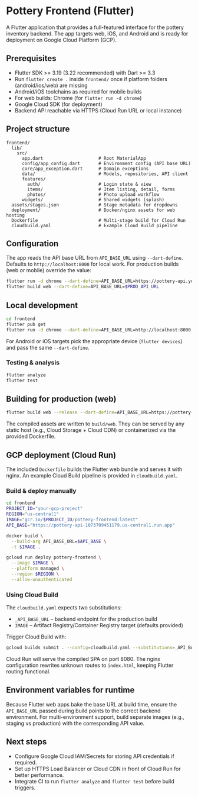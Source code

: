 # Pottery Frontend (Flutter)

A Flutter application that provides a full-featured interface for the pottery inventory backend. The app targets web, iOS, and Android and is ready for deployment on Google Cloud Platform (GCP).

## Prerequisites

- Flutter SDK >= 3.19 (3.22 recommended) with Dart >= 3.3
- Run `flutter create .` inside `frontend/` once if platform folders (android/ios/web) are missing
- Android/iOS toolchains as required for mobile builds
- For web builds: Chrome (for `flutter run -d chrome`)
- Google Cloud SDK (for deployment)
- Backend API reachable via HTTPS (Cloud Run URL or local instance)

## Project structure

```
frontend/
  lib/
    src/
      app.dart                     # Root MaterialApp
      config/app_config.dart       # Environment config (API base URL)
      core/app_exception.dart      # Domain exceptions
      data/                        # Models, repositories, API client
      features/
        auth/                      # Login state & view
        items/                     # Item listing, detail, forms
        photos/                    # Photo upload workflow
      widgets/                     # Shared widgets (splash)
  assets/stages.json               # Stage metadata for dropdowns
  deployment/                      # Docker/nginx assets for web hosting
  Dockerfile                       # Multi-stage build for Cloud Run
  cloudbuild.yaml                  # Example Cloud Build pipeline
```

## Configuration

The app reads the API base URL from `API_BASE_URL` using `--dart-define`. Defaults to `http://localhost:8000` for local work. For production builds (web or mobile) override the value:

```bash
flutter run -d chrome --dart-define=API_BASE_URL=https://pottery-api.yourcompany.dev
flutter build web --dart-define=API_BASE_URL=$PROD_API_URL
```

## Local development

```bash
cd frontend
flutter pub get
flutter run -d chrome --dart-define=API_BASE_URL=http://localhost:8000
```

For Android or iOS targets pick the appropriate device (`flutter devices`) and pass the same `--dart-define`.

### Testing & analysis

```bash
flutter analyze
flutter test
```

## Building for production (web)

```bash
flutter build web --release --dart-define=API_BASE_URL=https://pottery-api.example.com
```

The compiled assets are written to `build/web`. They can be served by any static host (e.g., Cloud Storage + Cloud CDN) or containerized via the provided Dockerfile.

## GCP deployment (Cloud Run)

The included `Dockerfile` builds the Flutter web bundle and serves it with nginx. An example Cloud Build pipeline is provided in `cloudbuild.yaml`.

### Build & deploy manually

```bash
cd frontend
PROJECT_ID="your-gcp-project"
REGION="us-central1"
IMAGE="gcr.io/$PROJECT_ID/pottery-frontend:latest"
API_BASE="https://pottery-api-1073709451179.us-central1.run.app"

docker build \
  --build-arg API_BASE_URL=$API_BASE \
  -t $IMAGE .

gcloud run deploy pottery-frontend \
  --image $IMAGE \
  --platform managed \
  --region $REGION \
  --allow-unauthenticated
```

### Using Cloud Build

The `cloudbuild.yaml` expects two substitutions:

- `_API_BASE_URL` – backend endpoint for the production build
- `IMAGE` – Artifact Registry/Container Registry target (defaults provided)

Trigger Cloud Build with:

```bash
gcloud builds submit . --config=cloudbuild.yaml --substitutions=_API_BASE_URL=$API_BASE
```

Cloud Run will serve the compiled SPA on port 8080. The nginx configuration rewrites unknown routes to `index.html`, keeping Flutter routing functional.

## Environment variables for runtime

Because Flutter web apps bake the base URL at build time, ensure the `API_BASE_URL` passed during build points to the correct backend environment. For multi-environment support, build separate images (e.g., staging vs production) with the corresponding API value.

## Next steps

- Configure Google Cloud IAM/Secrets for storing API credentials if required.
- Set up HTTPS Load Balancer or Cloud CDN in front of Cloud Run for better performance.
- Integrate CI to run `flutter analyze` and `flutter test` before build triggers.
